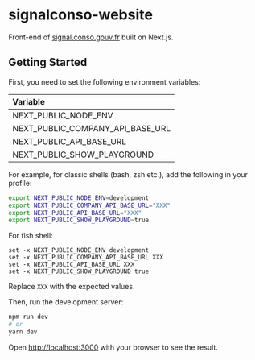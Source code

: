 # signalconso-website

Front-end of [signal.conso.gouv.fr](https://signal.conso.gouv.fr/) built on Next.js.

## Getting Started

First, you need to set the following environment variables:

| Variable                         |
| :------------------------------- |
| NEXT_PUBLIC_NODE_ENV             |
| NEXT_PUBLIC_COMPANY_API_BASE_URL |
| NEXT_PUBLIC_API_BASE_URL         |
| NEXT_PUBLIC_SHOW_PLAYGROUND      |

For example, for classic shells (bash, zsh etc.), add the following in your profile:

```bash
export NEXT_PUBLIC_NODE_ENV=development
export NEXT_PUBLIC_COMPANY_API_BASE_URL="XXX"
export NEXT_PUBLIC_API_BASE_URL="XXX"
export NEXT_PUBLIC_SHOW_PLAYGROUND=true
```

For fish shell:

```fish
set -x NEXT_PUBLIC_NODE_ENV development
set -x NEXT_PUBLIC_COMPANY_API_BASE_URL XXX
set -x NEXT_PUBLIC_API_BASE_URL XXX
set -x NEXT_PUBLIC_SHOW_PLAYGROUND true
```

Replace `XXX` with the expected values.

Then, run the development server:

```bash
npm run dev
# or
yarn dev
```


Open [http://localhost:3000](http://localhost:3000) with your browser to see the result.
